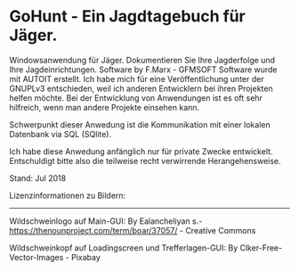 # GoHunt - Ein Jagdtagebuch für Jäger.

Windowsanwendung für Jäger. Dokumentieren Sie Ihre Jagderfolge und Ihre Jagdeinrichtungen. Software by F.Marx - GFMSOFT
Software wurde mit AUTOIT erstellt. Ich habe mich für eine Veröffentlichung unter der GNUPLv3 entschieden, weil ich anderen Entwicklern bei ihren Projekten helfen möchte. Bei der Entwicklung von Anwendungen ist es oft sehr hilfreich, wenn man andere Projekte einsehen kann.

Schwerpunkt dieser Anwedung ist die Kommunikation mit einer lokalen Datenbank via SQL (SQlite).

Ich habe diese Anwedung anfänglich nur für private Zwecke entwickelt.
Entschuldigt bitte also die teilweise recht verwirrende Herangehensweise.

Stand: Jul 2018


Lizenzinformationen zu Bildern:
_______________________________________________
Wildschweinlogo auf Main-GUI:
By Ealancheliyan s.- https://thenounproject.com/term/boar/37057/ - Creative Commons

Wildschweinkopf auf Loadingscreen und Trefferlagen-GUI:
By Clker-Free-Vector-Images - Pixabay











